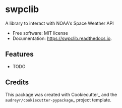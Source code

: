 # swpclib



A library to interact with NOAA's Space Weather API

- Free software: MIT license
- Documentation: https://swpclib.readthedocs.io.


## Features

- TODO

## Credits

This package was created with Cookiecutter_ and the `audreyr/cookiecutter-pypackage`_ project template.
